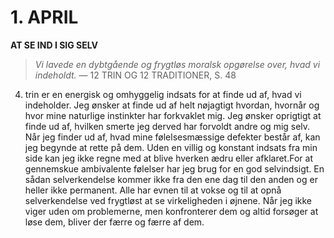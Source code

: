 # 1. APRIL

**AT SE IND I SIG SELV**

> *Vi lavede en dybtgående og frygtløs moralsk opgørelse over, hvad vi indeholdt.*
> — 12 TRIN OG 12 TRADITIONER, S. 48

4. trin er en energisk og omhyggelig indsats for at finde ud af, hvad vi indeholder. Jeg ønsker at finde ud af helt nøjagtigt hvordan, hvornår og hvor mine naturlige instinkter har forkvaklet mig. Jeg ønsker oprigtigt at finde ud af, hvilken smerte jeg derved har forvoldt andre og mig selv. Når jeg finder ud af, hvad mine følelsesmæssige defekter består af, kan jeg begynde at rette på dem. Uden en villig og konstant indsats fra min side kan jeg ikke regne med at blive hverken ædru eller afklaret.For at gennemskue ambivalente følelser har jeg brug for en god selvindsigt. En sådan selverkendelse kommer ikke fra den ene dag til den anden og er heller ikke permanent. Alle har evnen til at vokse og til at opnå selverkendelse ved frygtløst at se virkeligheden i øjnene. Når jeg ikke viger uden om problemerne, men konfronterer dem og altid forsøger at løse dem, bliver der færre og færre af dem.

